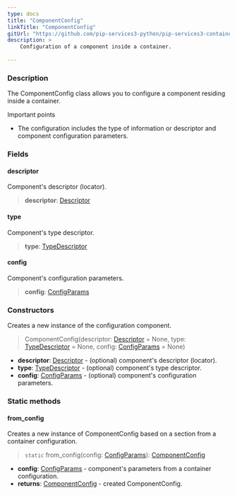 ```yaml
---
type: docs
title: "ComponentConfig"
linkTitle: "ComponentConfig"
gitUrl: "https://github.com/pip-services3-python/pip-services3-container-python"
description: >
    Configuration of a component inside a container.
   
---
```


### Description

The ComponentConfig class allows you to configure a component residing inside a container.

Important points

- The configuration includes the type of information or descriptor and component configuration parameters.

### Fields

<span class="hide-title-link">

#### descriptor
Component's descriptor (locator).
> **descriptor**: [Descriptor](../../../commons/refer/descriptor)

#### type
Component's type descriptor.
> **type**: [TypeDescriptor](../../../commons/reflect/type_descriptor)

#### config
Component's configuration parameters.
> **config**: [ConfigParams](../../../commons/config/config_params)

</span>

### Constructors
Creates a new instance of the configuration component.

> ComponentConfig(descriptor: [Descriptor](../../../commons/refer/descriptor) = None, type: [TypeDescriptor](../../../commons/reflect/type_descriptor) = None, config: [ConfigParams](../../../commons/config/config_params) = None)

- **descriptor**: [Descriptor](../../../commons/refer/descriptor) - (optional) component's descriptor (locator).
- **type**: [TypeDescriptor](../../../commons/reflect/type_descriptor) - (optional) component's type descriptor.
- **config**: [ConfigParams](../../../commons/config/config_params) - (optional) component's configuration parameters.

### Static methods

#### from_config
Creates a new instance of ComponentConfig based on a section from a container configuration.

> `static` from_config(config: [ConfigParams](../../../commons/config/config_params)): [ComponentConfig]()

- **config**: [ConfigParams](../../../commons/config/config_params) - component's parameters from a container configuration.
- **returns**: [ComponentConfig]() - created ComponentConfig.
